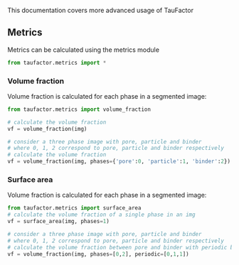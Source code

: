 This documentation covers more advanced usage of TauFactor

## Metrics

Metrics can be calculated using the metrics module
```python
from taufactor.metrics import *
```

### Volume fraction
Volume fraction is calculated for each phase in a segmented image:
```python
from taufactor.metrics import volume_fraction 

# calculate the volume fraction
vf = volume_fraction(img)

# consider a three phase image with pore, particle and binder
# where 0, 1, 2 correspond to pore, particle and binder respectively
# calculate the volume fraction
vf = volume_fraction(img, phases={'pore':0, 'particle':1, 'binder':2})
```

### Surface area
Volume fraction is calculated for each phase in a segmented image:
```python
from taufactor.metrics import surface_area 
# calculate the volume fraction of a single phase in an img
vf = surface_area(img, phases=1)

# consider a three phase image with pore, particle and binder
# where 0, 1, 2 correspond to pore, particle and binder respectively
# calculate the volume fraction between pore and binder with periodic boundaries in y and z axes
vf = volume_fraction(img, phases=[0,2], periodic=[0,1,1])
```
